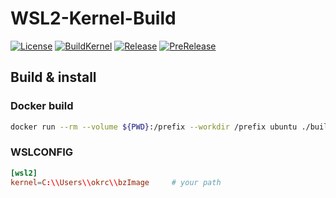 # WSL2-Kernel-Build

[![License][1]][LICENSE]
[![BuildKernel][2]][3]
[![Release][4]][RELEASE]
[![PreRelease][5]][PRERELEASE]

## Build & install

### **Docker build**

``` sh
docker run --rm --volume ${PWD}:/prefix --workdir /prefix ubuntu ./build-kernel.sh
```

### **WSLCONFIG**

``` conf
[wsl2]
kernel=C:\\Users\\okrc\\bzImage     # your path
```

[1]: https://img.shields.io/github/license/okrc/WSL2-Kernel-Build
[2]: https://img.shields.io/github/actions/workflow/status/okrc/WSL2-Kernel-Build/build-kernel.yml?branch=main
[3]: https://github.com/okrc/WSL2-Kernel-Build/actions/workflows/build-kernel.yml
[4]: https://img.shields.io/github/v/release/okrc/WSL2-Kernel-Build?display_name=release&sort=date
[5]: https://img.shields.io/github/v/release/okrc/WSL2-Kernel-Build?display_name=release&color=teal&include_prereleases&label=pre-release&sort=date

[LICENSE]: LICENSE
[RELEASE]: https://github.com/okrc/WSL2-Kernel-Build/releases/latest
[PRERELEASE]: https://github.com/okrc/WSL2-Kernel-Build/releases
[WSL2-Linux-Kernel REPO]: https://github.com/microsoft/WSL2-Linux-Kernel
[The-Linux-Kernel REPO]: https://www.kernel.org
